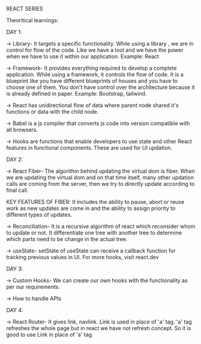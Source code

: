 REACT SERIES
 
 Theoritical learnings:
 
 DAY 1:
 
 -> Library- It targets a specific functionality. While using a library , we are in control for flow of the code. Like we have a tool and we have the power when we have to use it within our application. Example: React
 
 -> Framework- It provides everything required to develop a complete application. While using a framework, it controls the flow of code. It is a blueprint like you have different blueprints of houses and you have to choose one of them. You don't have control over the architecture because it is already defined in paper. Example: Bootstrap, tailwind.
 
-> React has unidirectional flow of data where parent node shared it's functions or data with the child node.

-> Babel is a js compiler that converts js code into version compatible with all browsers.

-> Hooks are functions that enable developers to use state and other React features in functional components. These are used for UI updation.

DAY 2:

-> React Fiber- The algorithm behind updating the virtual dom is fiber. When we are updating the virtual dom and on that time itself, many other updation calls are coming from the server, then we try to directly update according to final call.

KEY FEATURES OF FIBER: It includes the ability to pause, abort or reuse work as new updates are come in and the ability to assign priority to different types of updates.

-> Reconciliation- It is a recursive algorithm of react which reconsider whom to update or not. It differentiate one tree with another tree to determine which parts need to be change in the actual tree.

-> useState- setState of useState can receive a callback function for tracking previous values in UI. For more hooks, visit react.dev

DAY 3: 

-> Custom Hooks- We can create our own hooks with the functionality as per our requirements.

-> How to handle APIs

DAY 4:

-> React Router- It gives link, navlink.
Link is used in place of 'a' tag. 'a' tag refreshes the whole page but in react we have not refresh concept. So it is good to use Link in place of 'a' tag.

